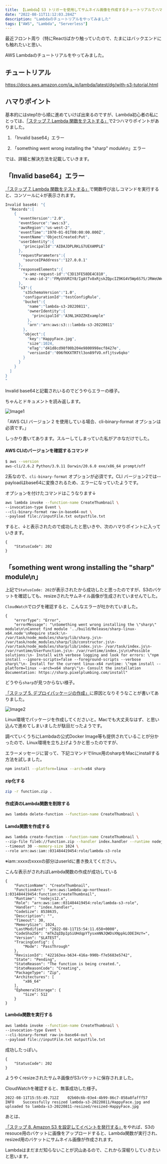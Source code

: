 ```yaml
---
title: 【Lambda】S3 トリガーを使用してサムネイル画像を作成するチュートリアルでハマったポイント
date: "2022-08-11T11:12:03.284Z"
description: "Lambdaのチュートリアルをやってみました"
tags: ["AWS", "Lambda", "Serverless"]
---
```


最近フロント周り（特にReact)ばかり触っていたので、たまにはバックエンドにも触れたいと思い、

AWS Lambdaのチュートリアルをやってみました。

## チュートリアル
<a href="https://docs.aws.amazon.com/ja_jp/lambda/latest/dg/with-s3-tutorial.html" target="_blank">
https://docs.aws.amazon.com/ja_jp/lambda/latest/dg/with-s3-tutorial.html
</a>

## ハマりポイント
基本的にはstep1から順に進めていけば出来るのですが、Lambda初心者の私にとっては、<a href="https://docs.aws.amazon.com/ja_jp/lambda/latest/dg/with-s3-tutorial.html#s3-tutorial-events-adminuser-create-test-function-upload-zip-test-manual-invoke" target="_blank">「ステップ 7. Lambda 関数をテストする」</a>で2つハマりポイントがありました。

1. 「Invalid base64」エラー

2. 「something went wrong installing the \"sharp\" module\n」エラー

では、詳細と解決方法を記載していきます。

## 「Invalid base64」エラー

<a href="https://docs.aws.amazon.com/ja_jp/lambda/latest/dg/with-s3-tutorial.html#s3-tutorial-events-adminuser-create-test-function-upload-zip-test-manual-invoke" target="_blank">「ステップ 7. Lambda 関数をテストする」</a>で関数呼び出しコマンドを実行すると、コンソールに↓が表示されます。

```bash
Invalid base64: "{
  "Records":[
    {
      "eventVersion":"2.0",
      "eventSource":"aws:s3",
      "awsRegion":"us-west-2",
      "eventTime":"1970-01-01T00:00:00.000Z",
      "eventName":"ObjectCreated:Put",
      "userIdentity":{
        "principalId":"AIDAJDPLRKLG7UEXAMPLE"
      },
      "requestParameters":{
        "sourceIPAddress":"127.0.0.1"
      },
      "responseElements":{
        "x-amz-request-id":"C3D13FE58DE4C810",
        "x-amz-id-2":"FMyUVURIY8/IgAtTv8xRjskZQpcIZ9KG4V5Wp6S7S/JRWeUWerMUE5JgHvANOjpD"
      },
      "s3":{
        "s3SchemaVersion":"1.0",
        "configurationId":"testConfigRule",
        "bucket":{
          "name":"lambda-s3-20220811",
          "ownerIdentity":{
            "principalId":"A3NL1KOZZKExample"
          },
          "arn":"arn:aws:s3:::lambda-s3-20220811"
        },
        "object":{
          "key":"HappyFace.jpg",
          "size":1024,
          "eTag":"d41d8cd98f00b204e9800998ecf8427e",
          "versionId":"096fKKXTRTtl3on89fVO.nfljtsv6qko"
        }
      }
    }
  ]
}
"
```

Invalid base64と記載されいるのでどうやらエラーの様子。

ちゃんとドキュメントを読み返します。

![Image1](./img1.png)

「AWS CLI バージョン 2 を使用している場合、cli-binary-format オプションは必須です。」

しっかり書いてあります。スルーしてしまっていた私がアホなだけでした。

#### AWS CLIのバージョンを確認するコマンド
```bash
$ aws --version
aws-cli/2.6.2 Python/3.9.11 Darwin/20.6.0 exe/x86_64 prompt/off
```

2系なので、`cli-binary-format` オプションが必須です。CLI バージョン2では--payloadはbase64に変換されるため、エラーになっていたようです。

オプションを付けたコマンドはこうなります↓

```bash
aws lambda invoke --function-name CreateThumbnail \
--invocation-type Event \
--cli-binary-format raw-in-base64-out \
--payload file://inputFile.txt outputfile.txt
```

すると、↓と表示されたので成功したと思いきや、次のハマりポイントに入っていきます。

```
{
    "StatusCode": 202
}
```

## 「something went wrong installing the \"sharp\" module\n」

上記で`StatusCode: 202`が表示されたから成功したと思ったのですが、S3のバケットを確認しても、resizeされたサムネイル画像が生成されていませんでした。

`CloudWatch`でログを確認すると、こんなエラーが吐かれていました。

```
{
    "errorType": "Error",
    "errorMessage": "\nSomething went wrong installing the \"sharp\" module\n\nCannot find module '../build/Release/sharp-linux-x64.node'\nRequire stack:\n- /var/task/node_modules/sharp/lib/sharp.js\n- /var/task/node_modules/sharp/lib/constructor.js\n- /var/task/node_modules/sharp/lib/index.js\n- /var/task/index.js\n- /var/runtime/UserFunction.js\n- /var/runtime/index.js\n\nPossible solutions:\n- Install with verbose logging and look for errors: \"npm install --ignore-scripts=false --foreground-scripts --verbose sharp\"\n- Install for the current linux-x64 runtime: \"npm install --platform=linux --arch=x64 sharp\"\n- Consult the installation documentation: https://sharp.pixelplumbing.com/install"
```

どうやら`sharp`が見つからない様子。

<a href="https://docs.aws.amazon.com/ja_jp/lambda/latest/dg/with-s3-tutorial.html#with-s3-tutorial-create-function-package" target="_blank">「ステップ 5. デプロイパッケージの作成」</a>に原因となりそうなことが書いてありました。

![Image2](./img2.png)

Linux環境でパッケージを作成してくださいと。Macでも大丈夫なはず、と思い込んで進めてしまいましたが駄目だったようです。

調べていくうちにLambdaの公式Docker Image等も提供されていることが分かったので、Linux環境を立ち上げようかと思ったのですが、

エラーメッセージに習って、下記コマンドでlinux用のsharpをMacにinstallする方法を試しました。

```bash
npm install --platform=linux --arch=x64 sharp
```

#### zip化する
```bash
zip -r function.zip .
```

#### 作成済のLambda関数を削除する
```bash
aws lambda delete-function --function-name CreateThumbnail \
```

#### Lamda関数を作成する 
```bash
aws lambda create-function --function-name CreateThumbnail \
--zip-file fileb://function.zip --handler index.handler --runtime nodejs12.x \
--timeout 30 --memory-size 1024 \
--role arn:aws:iam::031484419454:role/lambda-s3-role
```
※iam::xxxxのxxxxの部分はuserIdに書き換えてください。

こんな表示がされればLambda関数の作成が成功している
```
{
    "FunctionName": "CreateThumbnail",
    "FunctionArn": "arn:aws:lambda:ap-northeast-1:031484419454:function:CreateThumbnail",
    "Runtime": "nodejs12.x",
    "Role": "arn:aws:iam::031484419454:role/lambda-s3-role",
    "Handler": "index.handler",
    "CodeSize": 8538635,
    "Description": "",
    "Timeout": 30,
    "MemorySize": 1024,
    "LastModified": "2022-08-11T15:54:11.658+0000",
    "CodeSha256": "mTkZqIDpIpSiUHdqpYTysxmNNJQWDsXNppkLODEIHzY=",
    "Version": "$LATEST",
    "TracingConfig": {
        "Mode": "PassThrough"
    },
    "RevisionId": "422163ea-b634-416a-990b-f7e5683e5742",
    "State": "Pending",
    "StateReason": "The function is being created.",
    "StateReasonCode": "Creating",
    "PackageType": "Zip",
    "Architectures": [
        "x86_64"
    ],
    "EphemeralStorage": {
        "Size": 512
    }
}
```

#### Lambda関数を実行する
```bash
aws lambda invoke --function-name CreateThumbnail \
--invocation-type Event \
--cli-binary-format raw-in-base64-out \
--payload file://inputFile.txt outputfile.txt
```

成功したっぽい。

```
{
    "StatusCode": 202
}
```

ようやくresizeされたサムネ画像がS3バケットに保存されました。

CloudWatchを確認すると、無事成功した様子。

```
2022-08-11T15:55:49.712Z	02b60c6b-03e4-4b99-86c7-858a8fafff57	INFO	Successfully resized lambda-s3-20220811/HappyFace.jpg and uploaded to lambda-s3-20220811-resized/resized-HappyFace.jpg
```

あとは、

<a href="https://docs.aws.amazon.com/ja_jp/lambda/latest/dg/with-s3-tutorial.html#with-s3-tutorial-configure-event-source" target="_blank">「ステップ 8. Amazon S3 を設定してイベントを発行する」</a>をやれば、S3のresouce用のバケットに画像をアップロードすると、Lambda関数が実行され、resized用のバケットにサムネイル画像が作成されます。

Lambdaはまだまだ知らないことが沢山あるので、これから深堀りしていきたいと思います。

